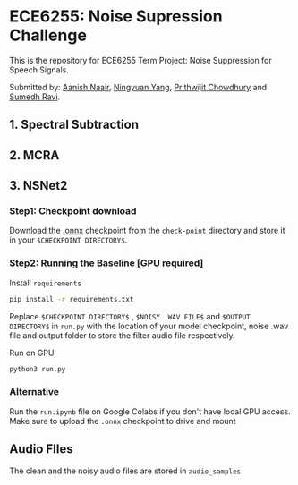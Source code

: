 # ECE6255: Noise Supression Challenge

This is the repository for ECE6255 Term Project: Noise Suppression for Speech Signals.

Submitted by: [Aanish Naair](anair319@gatech.edu), [Ningyuan Yang](nyang65@gatech.edu), [Prithwijit Chowdhury](pchowdhury6@gatech.edu) and [Sumedh Ravi](sravi71@gatech.edu).

## 1. Spectral Subtraction 

## 2. MCRA

## 3. NSNet2

### Step1: Checkpoint download

Download the [.onnx](check-point/nsnet2-20ms-baseline.onnx) checkpoint from the ```check-point``` directory and store it in your ```$CHECKPOINT DIRECTORY$```.

### Step2: Running the Baseline [GPU required]

Install ```requirements```

```sh
pip install -r requirements.txt
```
Replace ```$CHECKPOINT DIRECTORY$``` , ```$NOISY .WAV FILE$``` and ```$OUTPUT DIRECTORY$``` in ```run.py``` with the location of your model checkpoint, noise .wav file and output folder to store the filter audio file respectively.

Run on GPU

```sh
python3 run.py
```

### Alternative 

Run the ``` run.ipynb ``` file on Google Colabs if you don't have local GPU access. Make sure to upload the ```.onnx``` checkpoint to drive and mount

## Audio FIles

The clean and the noisy audio files are stored in ```audio_samples``` 

